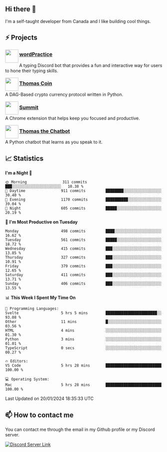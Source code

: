 <h2>Hi there 👋</h2>

<p>I'm a self-taught developer from Canada and I like building cool things.</p>

<h2>⚡ Projects</h2>

<img align="left" src="https://i.imgur.com/BIzs17V.png" width="42" height="42" />
<h3><a target="_blank" href="https://wordpractice.principle.sh/">wordPractice</a></h3>
<p>A typing Discord bot that provides a fun and interactive way for users to hone their typing skills.</p>

<img align="left" src="https://i.imgur.com/4FdQpgN.png" width="42" height="42" />
<h3><a href="https://github.com/principle105/thomas-coin">Thomas Coin</a></h3>
<p>A DAG-Based crypto currency protocol written in Python.</p>

<img align="left" src="https://i.imgur.com/Ly8Atho.png" width="42" height="42" />
<h3><a href="https://summit.sh/">Summit</a></h3>
<p>A Chrome extension that helps keep you focused and productive.</p>

<img align="left" src="https://i.imgur.com/hA9YF2s.png" width="42" height="42" />
<h3><a href="https://github.com/principle105/thomasthechatbot">Thomas the Chatbot</a></h3>
<p>A Python chatbot that learns as you speak to it.</p>

<h2>📈 Statistics</h2>

<!--START_SECTION:waka-->
**I'm a Night 🦉** 

```text
🌞 Morning                311 commits         ███░░░░░░░░░░░░░░░░░░░░░░   10.38 % 
🌆 Daytime                911 commits         ████████░░░░░░░░░░░░░░░░░   30.40 % 
🌃 Evening                1170 commits        ██████████░░░░░░░░░░░░░░░   39.04 % 
🌙 Night                  605 commits         █████░░░░░░░░░░░░░░░░░░░░   20.19 % 
```
📅 **I'm Most Productive on Tuesday** 

```text
Monday                   498 commits         ████░░░░░░░░░░░░░░░░░░░░░   16.62 % 
Tuesday                  561 commits         █████░░░░░░░░░░░░░░░░░░░░   18.72 % 
Wednesday                415 commits         ███░░░░░░░░░░░░░░░░░░░░░░   13.85 % 
Thursday                 327 commits         ███░░░░░░░░░░░░░░░░░░░░░░   10.91 % 
Friday                   379 commits         ███░░░░░░░░░░░░░░░░░░░░░░   12.65 % 
Saturday                 411 commits         ███░░░░░░░░░░░░░░░░░░░░░░   13.71 % 
Sunday                   406 commits         ███░░░░░░░░░░░░░░░░░░░░░░   13.55 % 
```


📊 **This Week I Spent My Time On** 

```text
💬 Programming Languages: 
Svelte                   5 hrs 5 mins        ███████████████████████░░   93.08 % 
Other                    11 mins             █░░░░░░░░░░░░░░░░░░░░░░░░   03.56 % 
HTML                     4 mins              ░░░░░░░░░░░░░░░░░░░░░░░░░   01.30 % 
Python                   3 mins              ░░░░░░░░░░░░░░░░░░░░░░░░░   01.01 % 
TypeScript               0 secs              ░░░░░░░░░░░░░░░░░░░░░░░░░   00.27 % 

🔥 Editors: 
VS Code                  5 hrs 28 mins       █████████████████████████   100.00 % 

💻 Operating System: 
Mac                      5 hrs 28 mins       █████████████████████████   100.00 % 
```


 Last Updated on 20/01/2024 18:35:33 UTC
<!--END_SECTION:waka-->

<h2>📫 How to contact me</h2>

You can contact me through the email in my Github profile or my Discord server.

[![Discord Server Link](https://dcbadge.vercel.app/api/server/DHnk46C)](https://discord.gg/DHnk46C)

